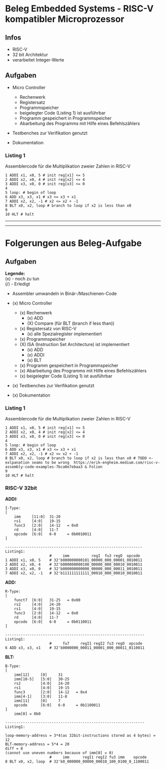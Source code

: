 # Beleg Embedded Systems - RISC-V kompatibler Microprozessor

## Infos
* RISC-V
* 32 bit Architektur
* verarbeitet Integer-Werte

## Aufgaben
* Micro Controller
    * Rechenwerk
    * Registersatz
    * Programmspeicher
    * beigelegter Code (Listing 1) ist ausführbar
    * Programm gespeichert in Programmspeicher
    * Abarbeitung des Programms mit Hilfe eines Befehlszählers

* Testbenches zur Verifikation genutzt
* Dokumentation


### Listing 1
Assemblercode für die Multiplikation zweier Zahlen in RISC-V
~~~~
1 ADDI x1, x0, 5 # init reg[x1] <= 5
2 ADDI x2, x0, 4 # init reg[x2] <= 4
3 ADDI x3, x0, 0 # init reg[x3] <= 0
4
5 loop: # begin of loop
6 ADD x3, x3, x1 # x3 <= x3 + x1
7 ADDI x2, x2, -1 # x2 <= x2 + -1
8 BLT x0, x2, loop # branch to loop if x2 is less than x0
9
10 HLT # halt
~~~~

----
----
# Folgerungen aus Beleg-Aufgabe

## Aufgaben
**Legende:** <br>
(x) - noch zu tun <br>
(/) - Erledigt

* Assembler umwandeln in Binär-/Maschienen-Code
* (x) Micro Controller
    * (x) Rechenwerk
        * (x) ADD
        * (X) Compare (für BLT (branch if less than))
    * (x) Registersatz von RISC-V
        * (x) alle Spezialregister implementiert
    * (x) Programmspeicher
    * (X) ISA (Instruction Set Architecture) ist implementiert
        * (x) ADD
        * (x) ADDI
        * (x) BLT
    * (x) Programm gespeichert in Programmspeicher
    * (x) Abarbeitung des Programms mit Hilfe eines Befehlszählers
    * (x) beigelegter Code (Listing 1) ist ausführbar

* (x) Testbenches zur Verifikation genutzt
* (x) Dokumentation

### Listing 1
Assemblercode für die Multiplikation zweier Zahlen in RISC-V
~~~~
1 ADDI x1, x0, 5 # init reg[x1] <= 5 
2 ADDI x2, x0, 4 # init reg[x2] <= 4
3 ADDI x3, x0, 0 # init reg[x3] <= 0
4
5 loop: # begin of loop
6 ADD x3, x3, x1 # x3 <= x3 + x1
7 ADDI x2, x2, -1 # x2 <= x2 + -1
8 BLT x0, x2, loop # branch to loop if x2 is less than x0 # TODO <- exlpanation seams to be wrong  https://erik-engheim.medium.com/risc-v-assembly-code-examples-7bca0e7ebaa3 & Folien
9
10 HLT # halt
~~~~
### RISC-V 32bit
**ADDI:**
~~~~
I-Type:
[
    imm     [11:0]  31-20
    rs1     [4:0]   19-15
    func3   [2:0]   14-12   = 0x0
    rd      [4:0]   11-7
    opcode  [6:0]   6-0     = 0b0010011
]

--------------------------------------------------------------
Listing1:
                    #     imm          regI  fu3 regO  opcode
1 ADDI x1, x0, 5    # 32'b000000000101_00000_000_00001_0010011
2 ADDI x2, x0, 4    # 32'b000000000100_00000_000_00010_0010011
3 ADDI x3, x0, 0    # 32'b000000000000_00000_000_00011_0010011
7 ADDI x2, x2, -1   # 32'b111111111111_00010_000_00010_0010011
~~~~

**ADD:**
~~~~
R-Type:
[
    funct7  [6:0]   31-25   = 0x00
    rs2     [4:0]   24-20
    rs1     [4:0]   19-15
    func3   [2:0]   14-12   = 0x0
    rd      [4:0]   11-7
    opcode  [6:0]   6-0     = 0b0110011
]

---------------------------------------------------------------
Listing1:
                    #     fu7     regI1 regI2 fu3 regO  opcode
6 ADD x3, x3, x1    # 32'b0000000_00011_00001_000_00011_0110011
~~~~

**BLT:**
~~~~
B-Type:
[
    imm[12]     [0]     31
    imm[10-5]   [5:0]   30-25
    rs2         [4:0]   24-20
    rs1         [4:0]   19-15
    func3       [2:0]   14-12   = 0x4
    imm[4-1]    [3:0]   11-8
    imm[11]     [0]     7
    opcode      [6:0]   6-0     = 0b1100011
]
    imm[0] = 0b0

---------------------------------------------------------------
Listing1:

loop-memory-address = 3*4(as 32bit-instructions stored as 4 bytes) = 12
BLT-memory-address = 5*4 = 20
diff = 8
(cannot use uneven numbers because of imm[0] = 0)
                    #     imm      regI1 regI2 fu3 imm    opcode 
8 BLT x0, x2, loop  # 32'b0_000000_00000_00010_100_0100_0_1100011
~~~~
